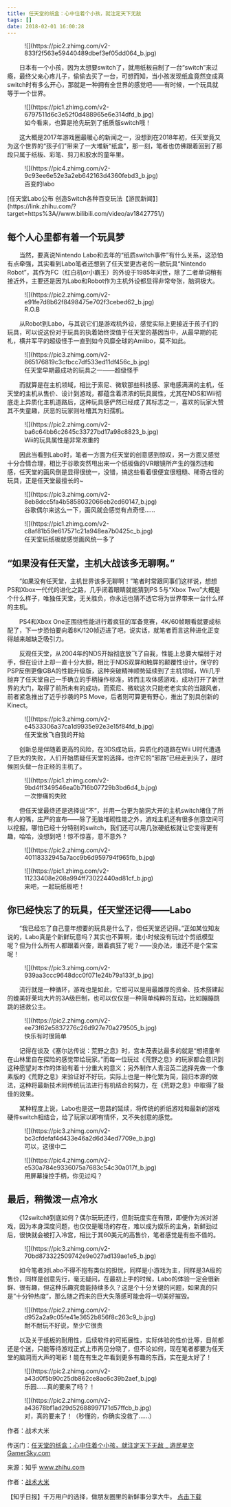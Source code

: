 ```yaml
---
title: 任天堂的纸盒：心中住着个小孩，就注定天下无敌
tags: []
date: 2018-02-01 16:00:28
---
```


<figure>![](https://pic2.zhimg.com/v2-833f2f563e59440489dbef3ef05dd064_b.jpg)</figure>

　　日本有一个小孩，因为太想要switch了，就用纸板自制了一台“switch”来过瘾，最终父亲心疼儿子，偷偷去买了一台，可想而知，当小孩发现纸盒竟然变成真switch时有多么开心，那就是一种拥有全世界的感觉吧——有时候，一个玩具就等于一个世界。
<figure>![](https://pic1.zhimg.com/v2-6797511d6c3e52f0d488965e6e314dfd_b.jpg)<figcaption>如今看来，也算是抢先玩到了纸质版switch哦！</figcaption></figure>

　　这大概是2017年游戏圈最暖心的新闻之一，没想到在2018年初，任天堂竟又为这个世界的“孩子们”带来了一大堆新“纸盒”，那一刻，笔者也仿佛跟着回到了那段只属于纸板、彩笔、剪刀和胶水的童年里。
<figure>![](https://pic4.zhimg.com/v2-9c93ee6e52e3a2eb642163d4360febd3_b.jpg)<figcaption>百变的labo</figcaption></figure>[任天堂Labo公布 创造Switch各种百变玩法【游民新闻】](https://link.zhihu.com/?target=https%3A//www.bilibili.com/video/av18427751/)

## **每个人心里都有着一个玩具梦**

　　当然，要真说Nintendo Labo和去年的“纸质switch事件”有什么关系，这恐怕有点牵强，其实看到Labo笔者还想到了任天堂更古老的一款玩具“Nintendo Robot”，其作为FC（红白机or小霸王）的外设于1985年问世，除了二者单词稍有接近外，主要还是因为Labo和Robot作为主机外设都显得非常夸张，脑洞极大。
<figure>![](https://pic2.zhimg.com/v2-e91fe7d8b62f8498475e702f3cebed62_b.jpg)<figcaption>R.O.B</figcaption></figure>

　　从Robot到Labo，与其说它们是游戏机外设，感觉实际上更接近于孩子们的玩具，可以说这份对于玩具的执着始终深值于任天堂的基因当中，从最早期的花札，横井军平的超级怪手一直到如今风靡全球的Amiibo，莫不如此。
<figure>![](https://pic3.zhimg.com/v2-865176819c3cfbcc7df533ed11df456c_b.jpg)<figcaption>任天堂早期最成功的玩具之一——超级怪手</figcaption></figure>

　　而就算是在主机领域，相比于索尼、微软那些科技感、家电感满满的主机，任天堂的主机从售价、设计到游戏，都蕴含着浓浓的玩具属性，尤其在NDS和Wii彻底走上异质化主机道路后，这种玩具感俨然已经成了其标志之一，喜欢的玩家大赞其不失童趣，厌恶的玩家则吐槽其为妇孺机。
<figure>![](https://pic2.zhimg.com/v2-ba6c64bb6c2645c33727bd17a98c8823_b.jpg)<figcaption>Wii的玩具属性是非常浓重的</figcaption></figure>

　　因此当看到Labo时，笔者一方面为任天堂的创意感到惊叹，另一方面又感觉十分合情合理，相比于谷歌突然甩出来一个纸板做的VR眼镜所产生的强烈违和感，任天堂的画风倒是显得很统一，没错，搞这些看着很便宜很粗糙、稀奇古怪的玩具，正是任天堂最擅长的~
<figure>![](https://pic3.zhimg.com/v2-8eb8dcc5fa4b5858032066eb2cd60147_b.jpg)<figcaption>谷歌偶尔来这么一下，画风就会感觉有点奇怪……</figcaption></figure><figure>![](https://pic1.zhimg.com/v2-c8af81b59e617571c21a948ea7b0425c_b.jpg)<figcaption>任天堂玩纸板就感觉画风统一多了</figcaption></figure>

## **“如果没有任天堂，主机大战该多无聊啊。”**

　　“如果没有任天堂，主机世界该多无聊啊！”笔者时常跟同事们这样说，想想PS和Xbox一代代的进化之路，几乎闭着眼睛就能猜到PS 5与“Xbox Two”大概是个什么样子，唯独任天堂，无关胜负，你永远也猜不透它将为世界带来一台什么样的主机。

　　PS4和Xbox One正围绕性能进行着疯狂的军备竞赛，4K/60帧眼看就要成标配了，下一步恐怕要向着8K/120帧迈进了吧，说实话，就笔者而言这种进化正变得越来越缺乏吸引力。

　　反观任天堂，从2004年的NDS开始彻底放飞了自我，性能上总要大幅弱于对手，但在设计上却一直十分大胆，相比于NDS双屏和触屏的颠覆性设计，保守的PSP反倒更像GBA的性能升级版，这种突破精神顺势延续到了主机领域，Wii几乎抛弃了任天堂自己一手确立的手柄操作标准，转而主攻体感游戏，成功打开了新世界的大门，取得了前所未有的成功，而索尼、微软这次只能老老实实的当跟风者，前者紧急推出了近乎抄袭的PS Move，后者则可算更有野心，推出了别具创新的Kinect。
<figure>![](https://pic3.zhimg.com/v2-e4533306a37ca1d9935e92e3e15f84fd_b.jpg)<figcaption>任天堂放飞自我的开始</figcaption></figure>

　　创新总是伴随着更高的风险，在3DS成功后，异质化的道路在Wii U时代遭遇了巨大的失败，人们开始质疑任天堂的选择，也许它的“邪路”已经走到头了，是时候回头做一台正经的主机了。
<figure>![](https://pic1.zhimg.com/v2-9bd4ff349546ea0b716b07729b3bd6d4_b.jpg)<figcaption>一次惨痛的失败</figcaption></figure>

　　但任天堂最终还是选择说“不”，并用一台更为脑洞大开的主机switch堵住了所有人的嘴，庄严的宣布——除了无脑堆砌性能之外，游戏主机还有很多创意空间可以挖掘，哪怕已经十分特别的switch，我们还可以用几张硬纸板就让它变得更有趣，哈哈，没想到吧！惊不惊喜，意不意外？
<figure>![](https://pic2.zhimg.com/v2-40118332945a7acc9b6d959794f965fb_b.jpg)</figure><figure>![](https://pic1.zhimg.com/v2-11233408e208a994ff73022440ad81cf_b.jpg)<figcaption>来吧，一起玩纸板吧！</figcaption></figure>

## **你已经快忘了的玩具，任天堂还记得——Labo**

　　“我已经忘了自己童年想要的玩具是什么了，但任天堂还记得。”正如某位知友说的，Labo真是个新鲜玩意吗？其实也不算啊，谁小时候没有玩过个剪纸模型呢？但为什么所有人都跟着兴奋，跟着疯狂了呢？——没办法，谁还不是个宝宝呢！
<figure>![](https://pic3.zhimg.com/v2-939aa3ccc9648dcc0f071e24b79a133f_b.jpg)</figure>

　　流行就是一种循环，游戏也是如此，它即可以是用最雄厚的资金、技术搭建起的媲美好莱坞大片的3A级巨制，也可以仅仅是一种简单纯粹的互动，比如蹦蹦跳跳的拯救公主。
<figure>![](https://pic2.zhimg.com/v2-ee73f62e5837276c26d927e70a279505_b.jpg)<figcaption>快乐有时很简单</figcaption></figure>

　　记得在谈及《塞尔达传说：荒野之息》时，宫本茂表达最多的就是“想把童年在山林里自在探险的感觉带给玩家。”而每一位玩过《荒野之息》的玩家都会意识到这种愿望对本作的体验有着十分重大的意义；另外制作人青沼英二选择先做一个像素版的《荒野之息》来验证好不好玩，实际上也是一种化繁为简，回归本源的做法，这种将最新技术同传统玩法进行有机结合的努力，在《荒野之息》中取得了极佳的效果。

　　某种程度上说，Labo也是这一思路的延续，将传统的折纸游戏和最新的游戏硬件switch相结合，给了玩家以即有情怀，又不失创意的感觉。
<figure>![](https://pic3.zhimg.com/v2-bc3cfdefaf4d433e46a2d6d34ed7709e_b.jpg)<figcaption>可以，这很中二</figcaption></figure><figure>![](https://pic4.zhimg.com/v2-e530a784e9336075a7683c54c30a017f_b.jpg)<figcaption>用屏幕操控手柄，你见过吗？</figcaption></figure>

## **最后，稍微泼一点冷水**

　　《12switch》到底如何？偶尔玩玩还行，但耐玩度实在有限，即便作为派对游戏，因为本身深度问题，也仅仅是暖场的存在，难以成为娱乐的主角，新鲜劲过后，很快就会被打入冷宫，相比于其60美元的高售价，笔者感觉是有些不值的。
<figure>![](https://pic3.zhimg.com/v2-70bd873322509742e9e027ad139ae1e5_b.jpg)</figure>

　　如今笔者对Labo不得不抱有类似的担忧，同样是小游戏为主，同样是3A级的售价，同样是创意先行，毫无疑问，在最初上手的时候，Labo的体验一定会很新鲜、很有趣，但这种乐趣究竟能持续多久？这是个十分关键的问题，如果真的只是“十分钟热度”，那么随之而来的巨大失落感可能会将一切美好摧毁。
<figure>![](https://pic2.zhimg.com/v2-d952a2a9c05fe41e3652b856f8c263c9_b.jpg)<figcaption>耐不耐玩不好说，至少它很贵</figcaption></figure>

　　以及关于纸板的耐用性，后续软件的可拓展性，实际体验的性价比等，目前都还是个迷，只能等待游戏正式上市再见分晓了，但不论如何，现在笔者都要为任天堂的脑洞而大声的喝彩！能在有生之年看到更多有趣的东西，实在是太好了！
<figure>![](https://pic2.zhimg.com/v2-a43d0f5b90c25db862ce8ac6c39b2aef_b.jpg)<figcaption>乐园……真的要来了吗？！</figcaption></figure><figure>![](https://pic2.zhimg.com/v2-a43678bf1ad29d52688997171d57ffcb_b.jpg)<figcaption>对，真的要来了！（秒懂的，你确实没救了……）</figcaption></figure>

作者：战术大米

传送门：[任天堂的纸盒：心中住着个小孩，就注定天下无敌 _ 游民星空 GamerSky.com](https://link.zhihu.com/?target=http%3A//www.gamersky.com/zl/column/201801/1004380.shtml)

来源：知乎 www.zhihu.com

作者：[战术大米](http://www.zhihu.com/people/zhan-zhu-da-mi?utm_campaign=rss&utm_medium=rss&utm_source=rss&utm_content=author)

【知乎日报】千万用户的选择，做朋友圈里的新鲜事分享大牛。
        [点击下载](http://daily.zhihu.com?utm_source=rssyanwenzi&utm_campaign=tuijian&utm_medium=rssnormal)